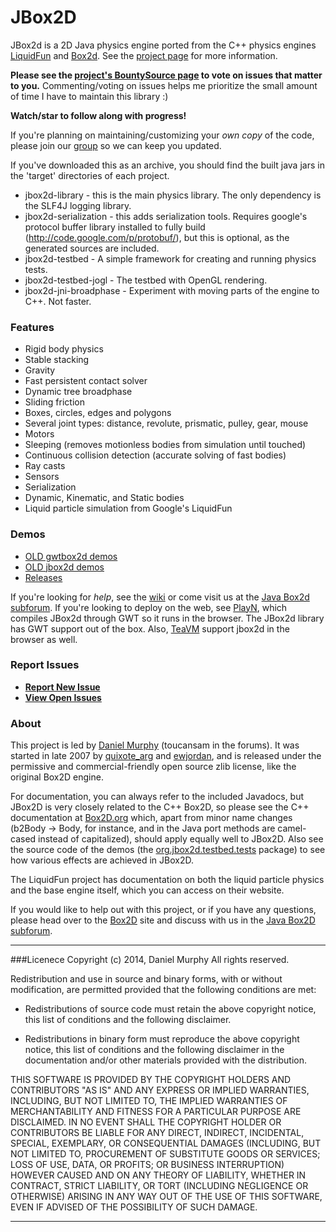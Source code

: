 JBox2D
======
JBox2d is a 2D Java physics engine ported from the C++ physics engines [LiquidFun](http://google.github.io/liquidfun/ "google.github.io/liquidfun" ) and [Box2d](http://box2d.org "box2d.org" ).
See the [project page](http://code.google.com/p/jbox2d/ "code.google.com/p/jbox2d" ) for more information.

**Please see the [project's BountySource page](https://www.bountysource.com/teams/jbox2d) to vote on issues that matter to you.**  Commenting/voting on issues helps me prioritize the small amount of time I have to maintain this library :)

**Watch/star to follow along with progress!**

If you're planning on maintaining/customizing your *own copy* of the code, please join our [group](http://groups.google.com/group/jbox2d-announce) so we can keep you updated.

If you've downloaded this as an archive, you should find the built java jars in the 'target' directories of each project.

- jbox2d-library - this is the main physics library.  The only dependency is the SLF4J logging library.
- jbox2d-serialization - this adds serialization tools.  Requires google's protocol buffer library installed to fully build (http://code.google.com/p/protobuf/), but this is optional, as the generated sources are included.
- jbox2d-testbed - A simple framework for creating and running physics tests.
- jbox2d-testbed-jogl - The testbed with OpenGL rendering.
- jbox2d-jni-broadphase - Experiment with moving parts of the engine to C++.  Not faster.

### Features
- Rigid body physics
- Stable stacking
- Gravity
- Fast persistent contact solver
- Dynamic tree broadphase
- Sliding friction
- Boxes, circles, edges and polygons
- Several joint types: distance, revolute, prismatic, pulley, gear, mouse
- Motors
- Sleeping (removes motionless bodies from simulation until touched)
- Continuous collision detection (accurate solving of fast bodies)
- Ray casts
- Sensors
- Serialization
- Dynamic, Kinematic, and Static bodies
- Liquid particle simulation from Google's LiquidFun 

### Demos
- [OLD gwtbox2d demos](http://gwtbox2d.appspot.com/ "gwtbox2d.appspot.com" )
- [OLD jbox2d demos](http://www.jbox2d.org/v2demos/ "jbox2d.org/v2demos" )
- [Releases](https://github.com/jbox2d/jbox2d/releases "github.com/jbox2d/jbox2d/releases" )


If you're looking for *help*, see the [wiki](https://github.com/jbox2d/jbox2d/wiki) or come visit us at the [Java Box2d subforum](http://box2d.org/forum/viewforum.php?f=9).
If you're looking to deploy on the web, see [PlayN](https://code.google.com/p/playn/), which compiles JBox2d through GWT so it runs in the browser.  The JBox2d library has GWT support out of the box.   Also, [TeaVM](http://teavm.org/) support jbox2d in the browser as well.

### Report Issues

- **[Report New Issue](https://github.com/jbox2d/jbox2d/issues/new )**
- **[View Open Issues](https://github.com/jbox2d/jbox2d/issues )**

### About

This project is led by [Daniel Murphy](https://plus.google.com/100658035699683088671) (toucansam in the forums). It was started in late 2007 by [quixote_arg](https://plus.google.com/109274381780655535035) and [ewjordan](https://plus.google.com/106822299978153756812), and is released under the permissive and commercial-friendly open source zlib license, like the original Box2D engine.

For documentation, you can always refer to the included Javadocs, but JBox2D is very closely related to the C++ Box2D, so please see the C++ documentation at [Box2D.org](http://www.box2d.org/manual.html "www.box2d.org/manual.html" ) which, apart from minor name changes (b2Body -> Body, for instance, and in the Java port methods are camel-cased instead of capitalized), should apply equally well to JBox2D. Also see the source code of the demos (the [org.jbox2d.testbed.tests](https://github.com/jbox2d/jbox2d/tree/master/jbox2d-testbed/src/main/java/org/jbox2d/testbed/tests) package) to see how various effects are achieved in JBox2D.

The LiquidFun project has documentation on both the liquid particle physics and the base engine itself, which you can access on their website.

If you would like to help out with this project, or if you have any questions, please head over to the [Box2D](http://www.box2d.org/ "box2d.org" ) site and discuss with us in the [Java Box2D subforum](http://www.box2d.org/forum/viewforum.php?f=9). 

***

###Licenece
Copyright (c) 2014, Daniel Murphy
All rights reserved.

Redistribution and use in source and binary forms, with or without modification,
are permitted provided that the following conditions are met:

* Redistributions of source code must retain the above copyright notice, this
  list of conditions and the following disclaimer.

* Redistributions in binary form must reproduce the above copyright notice, this
  list of conditions and the following disclaimer in the documentation and/or
  other materials provided with the distribution.

THIS SOFTWARE IS PROVIDED BY THE COPYRIGHT HOLDERS AND CONTRIBUTORS "AS IS" AND
ANY EXPRESS OR IMPLIED WARRANTIES, INCLUDING, BUT NOT LIMITED TO, THE IMPLIED
WARRANTIES OF MERCHANTABILITY AND FITNESS FOR A PARTICULAR PURPOSE ARE
DISCLAIMED. IN NO EVENT SHALL THE COPYRIGHT HOLDER OR CONTRIBUTORS BE LIABLE FOR
ANY DIRECT, INDIRECT, INCIDENTAL, SPECIAL, EXEMPLARY, OR CONSEQUENTIAL DAMAGES
(INCLUDING, BUT NOT LIMITED TO, PROCUREMENT OF SUBSTITUTE GOODS OR SERVICES;
LOSS OF USE, DATA, OR PROFITS; OR BUSINESS INTERRUPTION) HOWEVER CAUSED AND ON
ANY THEORY OF LIABILITY, WHETHER IN CONTRACT, STRICT LIABILITY, OR TORT
(INCLUDING NEGLIGENCE OR OTHERWISE) ARISING IN ANY WAY OUT OF THE USE OF THIS
SOFTWARE, EVEN IF ADVISED OF THE POSSIBILITY OF SUCH DAMAGE.

***
